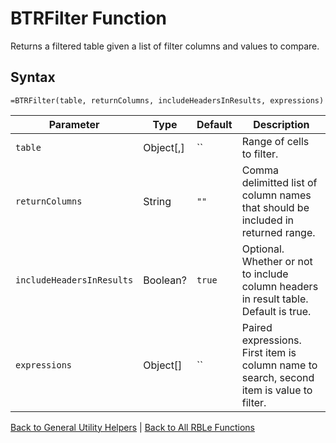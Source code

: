 # BTRFilter Function

Returns a filtered table given a list of filter columns and values to compare.

## Syntax

```excel
=BTRFilter(table, returnColumns, includeHeadersInResults, expressions)
```

Parameter | Type | Default | Description
---|---|---|---
`table` | Object[,] | `` | Range of cells to filter.
`returnColumns` | String | `""` | Comma delimitted list of column names that should be included in returned range.
`includeHeadersInResults` | Boolean? | `true` | Optional.  Whether or not to include column headers in result table. Default is true.
`expressions` | Object[] | `` | Paired expressions.  First item is column name to search, second item is value to filter.

[Back to General Utility Helpers](RBLeGeneralUtilityHelpers.md) | [Back to All RBLe Functions](RBLe.md#function-documentation)